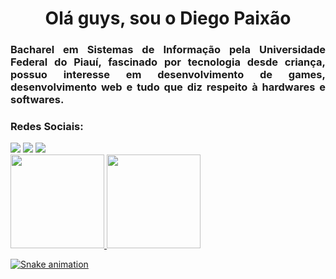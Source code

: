 <h1 align="center">Olá guys, sou o Diego Paixão</h1>
<h3 align="justify">Bacharel em Sistemas de Informação pela Universidade Federal do Piauí, fascinado por tecnologia desde criança, possuo interesse em desenvolvimento de games, desenvolvimento web e tudo que diz respeito à hardwares e softwares.</h3>
 
<h3 align="left">Redes Sociais:</h3>
 <a href="https://www.linkedin.com/in/dev-paixao/" target="_blank"><img src="https://img.shields.io/badge/-LinkedIn-%230077B5?style=for-the-badge&logo=linkedin&logoColor=white" target="_blank"></a>  
   <a href="https://api.whatsapp.com/send?phone=5561995672321" target="_blank"><img src="https://img.shields.io/badge/WhatsApp-25D366?style=for-the-badge&logo=whatsapp&logoColor=white" target="_blank"></a> 
 <a href="https://www.instagram.com/dev_paixao/" target="_blank"><img src="https://img.shields.io/badge/-Instagram-%23E4405F?style=for-the-badge&logo=instagram&logoColor=white" target="_blank"></a>

<div>
  <a href="https://github.com/dev-paixao">
  <img height="150em" src="https://github-readme-stats.vercel.app/api?username=dev-paixao&show_icons=true&theme=solarized dark&include_all_commits=true&count_private=true"/>
  <img height="150em" src="https://github-readme-stats.vercel.app/api/top-langs/?username=dev-paixao&layout=compact&langs_count=7&theme=solarized-dark"/>
</div>
 
 ![Snake animation](https://github.com/dev-paixao/dev-paixao/blob/output/github-contribution-grid-snake.svg)

